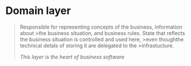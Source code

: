 # Domain layer

> Responsible for representing concepts of the business, information about >the business situation, and business rules.
> State that reflects the business situation is controlled and used here, >even thoughthe technical detals of storing it are delegated to the >infrastucture.
>
> _This layer is the heart of business software_
